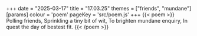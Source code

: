 +++
date = "2025-03-17"
title = "17.03.25"
themes = ["friends", "mundane"]
[params]
  colour = 'poem'
  pageKey = 'src/poem.js'
+++
{{< poem >}}
Polling friends,
Sprinkling a tiny bit of wit,
To brighten mundane enquiry,
In quest the day of bestest fit.
{{< /poem >}}